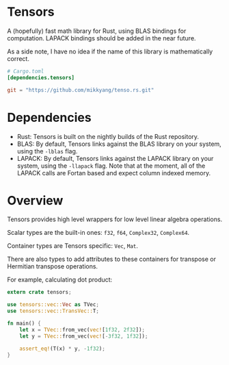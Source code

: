 # Tensors

A (hopefully) fast math library for Rust, using BLAS bindings for computation.
LAPACK bindings should be added in the near future.

As a side note, I have no idea if the name of this library is mathematically
correct.

```toml
# Cargo.toml
[dependencies.tensors]

git = "https://github.com/mikkyang/tenso.rs.git"
```

# Dependencies

* Rust: Tensors is built on the nightly builds of the Rust repository.
* BLAS: By default, Tensors links against the BLAS library on your system,
using the `-lblas` flag.
* LAPACK: By default, Tensors links against the LAPACK library on your system,
using the `-llapack` flag. Note that at the moment, all of the LAPACK calls are
Fortan based and expect column indexed memory.

# Overview

Tensors provides high level wrappers for low level linear algebra operations.

Scalar types are the built-in ones: `f32`, `f64`, `Complex32`, `Complex64`.

Container types are Tensors specific: `Vec`, `Mat`.

There are also types to add attributes to these containers for transpose or Hermitian transpose operations.

For example, calculating dot product:

```rust
extern crate tensors;

use tensors::vec::Vec as TVec;
use tensors::vec::TransVec::T;

fn main() {
    let x = TVec::from_vec(vec![1f32, 2f32]);
    let y = TVec::from_vec(vec![-3f32, 1f32]);

    assert_eq!(T(x) * y, -1f32);
}

```
